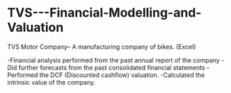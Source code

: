 # TVS---Financial-Modelling-and-Valuation

TVS Motor Company– A manufacturing company of bikes. (Excel)

-Financial analysis performed from the past annual report of the company
-Did further forecasts from the past consolidated financial statements
-Performed the DCF (Discounted cashflow) valuation.
-Calculated the intrinsic value of the company.
